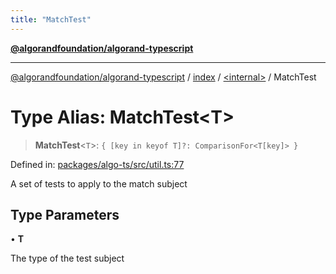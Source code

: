 ```yaml
---
title: "MatchTest"
---
```


[**@algorandfoundation/algorand-typescript**](../../../README.md)

***

[@algorandfoundation/algorand-typescript](../../../README.md) / [index](../../README.md) / [\<internal\>](../README.md) / MatchTest

# Type Alias: MatchTest\<T\>

> **MatchTest**\<`T`\>: `{ [key in keyof T]?: ComparisonFor<T[key]> }`

Defined in: [packages/algo-ts/src/util.ts:77](https://github.com/algorandfoundation/puya-ts/blob/main/packages/algo-ts/src/util.ts#L77)

A set of tests to apply to the match subject

## Type Parameters

• **T**

The type of the test subject
